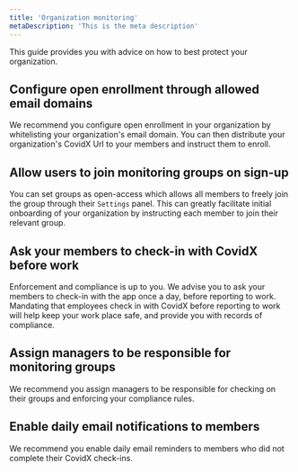 ```yaml
---
title: 'Organization monitoring'
metaDescription: 'This is the meta description'
---
```


This guide provides you with advice on how to best protect your organization.

## Configure open enrollment through allowed email domains

We recommend you configure open enrollment in your organization by whitelisting your organization's email domain. You can then distribute your organization's CovidX Url to your members and instruct them to enroll.

## Allow users to join monitoring groups on sign-up

You can set groups as open-access which allows all members to freely join the group through their `Settings` panel. This can greatly facilitate initial onboarding of your organization by instructing each member to join their relevant group.

## Ask your members to check-in with CovidX before work

Enforcement and compliance is up to you. We advise you to ask your members to check-in with the app once a day, before reporting to work. Mandating that employees check in with CovidX before reporting to work will help keep your work place safe, and provide you with records of compliance.

## Assign managers to be responsible for monitoring groups

We recommend you assign managers to be responsible for checking on their groups and enforcing your compliance rules.

## Enable daily email notifications to members

We recommend you enable daily email reminders to members who did not complete their CovidX check-ins.
